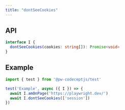 ```yaml
---
title: "dontSeeCookies"
---
```


## API

```typescript
interface I {
  dontSeeCookies(cookies: string[]): Promise<void>
}
```

## Example

```typescript
import { test } from '@pw-codeceptjs/test'

test('Example', async ({ I }) => {
  await I.amOnPage('https://playwright.dev/')
  await I.dontSeeCookies(['session'])
})
```
